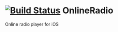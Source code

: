 [![Build Status](https://travis-ci.org/Disconnecter/OnlineRadio.svg)](https://travis-ci.org/Disconnecter/OnlineRadio)
OnlineRadio
===========

Online radio player for iOS
